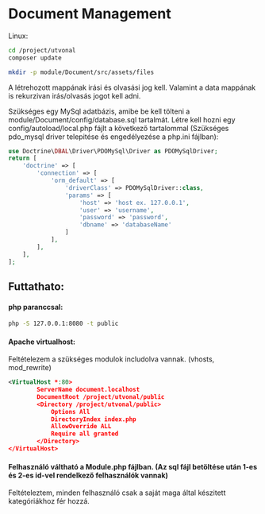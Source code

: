 # Document Management

Linux:
```bash
cd /project/utvonal
composer update

mkdir -p module/Document/src/assets/files
```
A létrehozott mappának irási és olvasási jog kell.
Valamint a data mappának is rekurzivan irás/olvasás jogot kell adni.

Szükséges egy MySql adatbázis, amibe be kell tölteni a module/Document/config/database.sql tartalmát.
Létre kell hozni egy config/autoload/local.php fájlt a következő tartalommal (Szükséges pdo_mysql driver telepitése és engedélyezése a php.ini fájlban):
```php
use Doctrine\DBAL\Driver\PDOMySql\Driver as PDOMySqlDriver;
return [
    'doctrine' => [
        'connection' => [
            'orm_default' => [
                'driverClass' => PDOMySqlDriver::class,
                'params' => [
                    'host' => 'host ex. 127.0.0.1',
                    'user' => 'username',
                    'password' => 'password',
                    'dbname' => 'databaseName'
                ]
            ],
        ],
    ],
];
```
## Futtathato:
#### php paranccsal:
```bash
php -S 127.0.0.1:8080 -t public
```

#### Apache virtualhost:
Feltételezem  a szükséges modulok includolva vannak. (vhosts, mod_rewrite)
```xml
<VirtualHost *:80>
        ServerName document.localhost
        DocumentRoot /project/utvonal/public
        <Directory /project/utvonal/public>
	        Options All
	        DirectoryIndex index.php
	        AllowOverride ALL
	        Require all granted
        </Directory>
</VirtualHost>
```

#### Felhasználó váltható a Module.php fájlban. (Az sql fájl betöltése után 1-es és 2-es id-vel rendelkező felhasználók vannak)

Feltételeztem, minden felhasználó csak a saját maga által készitett kategóriákhoz fér hozzá.
